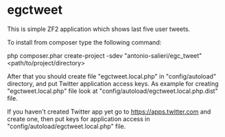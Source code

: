 # egctweet

This is simple ZF2 application which shows last five user tweets.

To install from composer type the following command:

php composer.phar create-project -sdev "antonio-salieri/egc_tweet" <path/to/project/directory>

After that you should create file "egctweet.local.php" in "config/autoload" directory, and put Twitter application access keys. As example for creating "egctweet.local.php" file look at "config/autoload/egctweet.local.php.dist" file.

If you haven't created Twitter app yet go to https://apps.twitter.com and create one, then put keys for application access in "config/autoload/egctweet.local.php" file.
